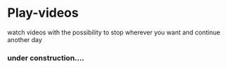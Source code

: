 # Play-videos
  watch videos with the possibility to stop wherever you want and continue another day

  ### under construction....
